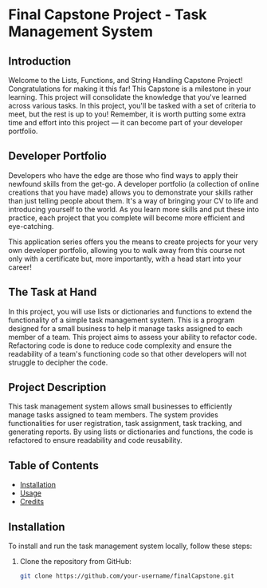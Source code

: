 # Final Capstone Project - Task Management System

## Introduction

Welcome to the Lists, Functions, and String Handling Capstone Project! Congratulations for making it this far! This Capstone is a milestone in your learning. This project will consolidate the knowledge that you've learned across various tasks. In this project, you'll be tasked with a set of criteria to meet, but the rest is up to you! Remember, it is worth putting some extra time and effort into this project — it can become part of your developer portfolio.

## Developer Portfolio

Developers who have the edge are those who find ways to apply their newfound skills from the get-go. A developer portfolio (a collection of online creations that you have made) allows you to demonstrate your skills rather than just telling people about them. It's a way of bringing your CV to life and introducing yourself to the world. As you learn more skills and put these into practice, each project that you complete will become more efficient and eye-catching.

This application series offers you the means to create projects for your very own developer portfolio, allowing you to walk away from this course not only with a certificate but, more importantly, with a head start into your career!

## The Task at Hand

In this project, you will use lists or dictionaries and functions to extend the functionality of a simple task management system. This is a program designed for a small business to help it manage tasks assigned to each member of a team. This project aims to assess your ability to refactor code. Refactoring code is done to reduce code complexity and ensure the readability of a team's functioning code so that other developers will not struggle to decipher the code.

## Project Description

This task management system allows small businesses to efficiently manage tasks assigned to team members. The system provides functionalities for user registration, task assignment, task tracking, and generating reports. By using lists or dictionaries and functions, the code is refactored to ensure readability and code reusability.

## Table of Contents

- [Installation](#installation)
- [Usage](#usage)
- [Credits](#credits)

## Installation

To install and run the task management system locally, follow these steps:

1. Clone the repository from GitHub:

   ```bash
   git clone https://github.com/your-username/finalCapstone.git
